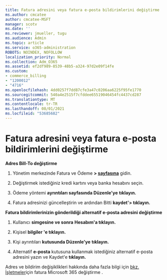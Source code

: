 ```yaml
---
title: Fatura adresini veya fatura e-posta bildirimlerini değiştirme
ms.author: cmcatee
author: cmcatee-MSFT
manager: scotv
ms.date: ''
ms.reviewer: jmueller, tugu
ms.audience: Admin
ms.topic: article
ms.service: o365-administration
ROBOTS: NOINDEX, NOFOLLOW
localization_priority: Normal
ms.collection: Adm_O365
ms.assetid: ef2df989-8539-48b5-a324-97d2e09f14fe
ms.custom:
- commerce_billing
- "1200012"
- "4716"
ms.openlocfilehash: 4dd0257f7dd87cfe3a47c0206aa6225f95fe1770
ms.sourcegitcommit: 540a4e2515f7cfddee65519046454fc4437cd287
ms.translationtype: MT
ms.contentlocale: tr-TR
ms.lasthandoff: 08/01/2021
ms.locfileid: "53685682"
---
```

# <a name="change-billing-address-or-billing-email-notifications"></a>Fatura adresini veya fatura e-posta bildirimlerini değiştirme

**Adres Bill-To değiştirme**

1. Yönetim merkezinde Fatura ve Ödeme **> [sayfasına](https://go.microsoft.com/fwlink/p/?linkid=2018806)** gidin.

2. Değiştirmek istediğiniz kredi kartını veya banka hesabını seçin.

3. Ödeme yöntemi **ayrıntıları sayfasında Düzenle'ye** **tıklayın.**

4. Fatura adresinizi güncelleştirin ve ardından Bitti **kaydet'> tıklayın.**

**Fatura bildirimlerinizin gönderildiği alternatif e-posta adresini değiştirme** 

1. Kullanıcı **simgesine ve sonra** **Hesabım'a tıklayın.**

2. Kişisel **bilgiler 'e tıklayın.**

3. Kişi ayrıntıları **kutusunda Düzenle'ye** **tıklayın.**

4. Alternatif **e-posta** kutusuna kullanmak istediğiniz alternatif e-posta adresini yazın ve Kaydet'e **tıklayın.**

Adres ve bildirim değişiklikleri hakkında daha fazla bilgi için [bkz. İşletmeler](/microsoft-365/commerce/billing-and-payments/change-your-billing-addresses)için fatura Microsoft 365 değiştirme .
